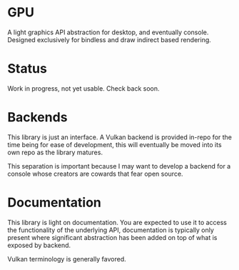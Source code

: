# GPU

A light graphics API abstraction for desktop, and eventually console. Designed exclusively for bindless and draw indirect based rendering.

# Status

Work in progress, not yet usable. Check back soon.

# Backends

This library is just an interface. A Vulkan backend is provided in-repo for the time being for ease of development, this will eventually be moved into its own repo as the library matures.

This separation is important because I may want to develop a backend for a console whose creators are cowards that fear open source.

# Documentation

This library is light on documentation. You are expected to use it to access the functionality of the underlying API, documentation is typically only present where significant abstraction has been added on top of what is exposed by backend.

Vulkan terminology is generally favored.
